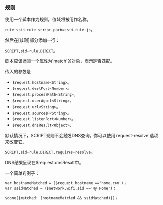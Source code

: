 ### 规则

使用一个脚本作为规则。值域将被用作名称。

`rule ssid-rule script-path=ssid-rule.js`。

然后在[规则]部分添加一行：

`SCRIPT,sid-rule,DIRECT`。

脚本应该返回一个属性为'match'<Boolean>的对象，表示是否匹配。

传入的参数是

* `$request.hostname<String>`。
* `$request.destPort<Number>`。
* `$request.processPath<String>`。
* `$request.userAgent<String>`。
* `$request.url<String>`。
* `$request.sourceIP<String>`。
* `$request.listenPort<Number>`。
* `$request.dnsResult<Object>`。

默认情况下，SCRIPT规则不会触发DNS查询。你可以使用'request-resolve'选项来改变它。

`SCRIPT,sid-rule,DIRECT,requires-resolve`。

DNS结果呈现在$request.dnsResult中。

一个简单的例子：

```
var hostnameMatched = ($request.hostname =='home.com')；
var ssidMatched = ($network.wifi.sid =='My Home')；

$done({matched: (hostnameMatched && ssidMatched)})；
```